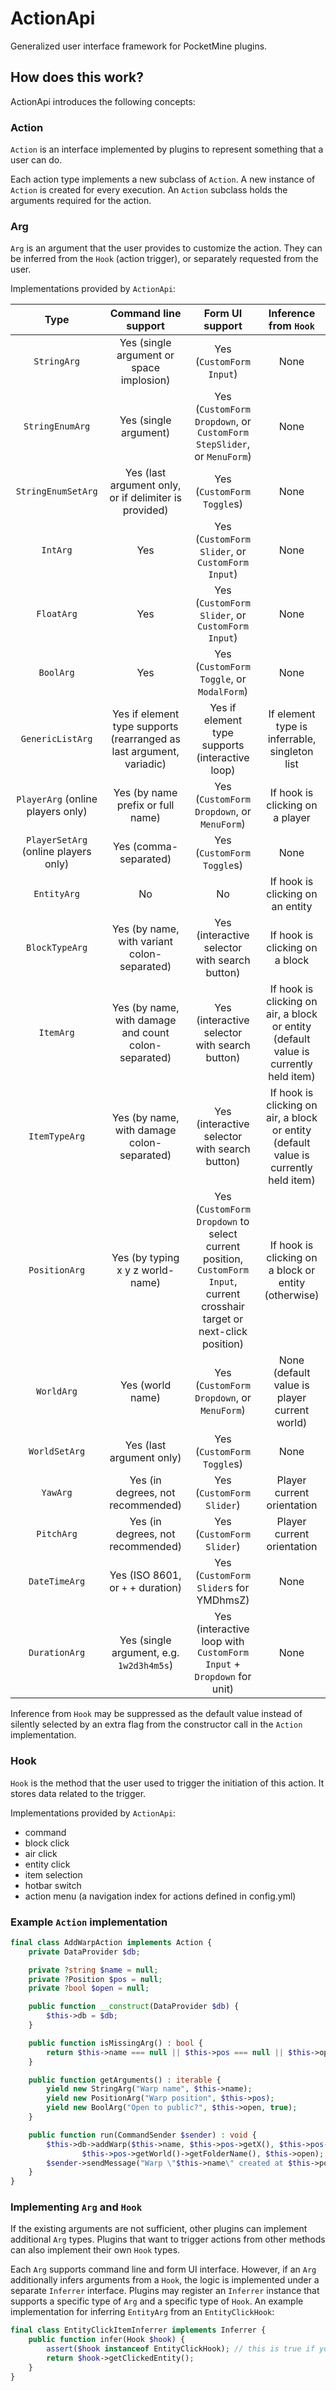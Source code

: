 # ActionApi

Generalized user interface framework for PocketMine plugins.

## How does this work?
ActionApi introduces the following concepts:

### Action
`Action` is an interface implemented by plugins
to represent something that a user can do.

Each action type implements a new subclass of `Action`.
A new instance of `Action` is created for every execution.
An `Action` subclass holds the arguments required for the action.

### Arg
`Arg` is an argument that the user provides to customize the action.
They can be inferred from the `Hook` (action trigger),
or separately requested from the user.

Implementations provided by `ActionApi`:

| Type | Command line support | Form UI support | Inference from `Hook` |
| :---: | :---: | :---: | :---: |
| `StringArg` | Yes (single argument or space implosion) | Yes (`CustomForm` `Input`) | None |
| `StringEnumArg` | Yes (single argument) | Yes (`CustomForm` `Dropdown`, or `CustomForm` `StepSlider`, or `MenuForm`) | None |
| `StringEnumSetArg` | Yes (last argument only, or if delimiter is provided) | Yes (`CustomForm` `Toggle`s) | None |
| `IntArg` | Yes | Yes (`CustomForm` `Slider`, or `CustomForm` `Input`) | None |
| `FloatArg` | Yes | Yes (`CustomForm` `Slider`, or `CustomForm` `Input`) | None |
| `BoolArg` | Yes | Yes (`CustomForm` `Toggle`, or `ModalForm`) | None |
| `GenericListArg` | Yes if element type supports (rearranged as last argument, variadic) | Yes if element type supports (interactive loop) | If element type is inferrable, singleton list |
| `PlayerArg` (online players only) | Yes (by name prefix or full name) | Yes (`CustomForm` `Dropdown`, or `MenuForm`) | If hook is clicking on a player |
| `PlayerSetArg` (online players only) | Yes (comma-separated) | Yes (`CustomForm` `Toggle`s) | None |
| `EntityArg` | No | No | If hook is clicking on an entity |
| `BlockTypeArg` | Yes (by name, with variant colon-separated) | Yes (interactive selector with search button) | If hook is clicking on a block |
| `ItemArg` | Yes (by name, with damage and count colon-separated) | Yes (interactive selector with search button) | If hook is clicking on air, a block or entity (default value is currently held item) |
| `ItemTypeArg` | Yes (by name, with damage colon-separated) | Yes (interactive selector with search button) | If hook is clicking on air, a block or entity (default value is currently held item) |
| `PositionArg` | Yes (by typing x y z world-name) | Yes (`CustomForm` `Dropdown` to select current position, `CustomForm` `Input`, current crosshair target or next-click position) | If hook is clicking on a block or entity (otherwise) |
| `WorldArg` | Yes (world name) | Yes (`CustomForm` `Dropdown`, or `MenuForm`) | None (default value is player current world) |
| `WorldSetArg` | Yes (last argument only) | Yes (`CustomForm` `Toggle`s) | None |
| `YawArg` | Yes (in degrees, not recommended) | Yes (`CustomForm` `Slider`) | Player current orientation |
| `PitchArg` | Yes (in degrees, not recommended) | Yes (`CustomForm` `Slider`) | Player current orientation |
| `DateTimeArg` | Yes (ISO 8601, or `+` + duration) | Yes (`CustomForm` `Slider`s for YMDhmsZ) | None |
| `DurationArg` | Yes (single argument, e.g. `1w2d3h4m5s`) | Yes (interactive loop with `CustomForm` `Input` + `Dropdown` for unit) | None |

Inference from `Hook` may be suppressed as the default value instead of silently selected
by an extra flag from the constructor call in the `Action` implementation.

### Hook
`Hook` is the method that the user used to trigger the initiation of this action.
It stores data related to the trigger.

Implementations provided by `ActionApi`:

- command
- block click
- air click
- entity click
- item selection
- hotbar switch
- action menu (a navigation index for actions defined in config.yml)

### Example `Action` implementation
```php
final class AddWarpAction implements Action {
	private DataProvider $db;

	private ?string $name = null;
	private ?Position $pos = null;
	private ?bool $open = null;

	public function __construct(DataProvider $db) {
		$this->db = $db;
	}

	public function isMissingArg() : bool {
		return $this->name === null || $this->pos === null || $this->open === null;
	}

	public function getArguments() : iterable {
		yield new StringArg("Warp name", $this->name);
		yield new PositionArg("Warp position", $this->pos);
		yield new BoolArg("Open to public?", $this->open, true);
	}

	public function run(CommandSender $sender) : void {
		$this->db->addWarp($this->name, $this->pos->getX(), $this->pos->getY(), $this->pos->getZ(),
				$this->pos->getWorld()->getFolderName(), $this->open);
		$sender->sendMessage("Warp \"$this->name\" created at $this->pos");
	}
}
```

### Implementing `Arg` and `Hook`
If the existing arguments are not sufficient, other plugins can implement additional `Arg` types.
Plugins that want to trigger actions from other methods can also implement their own `Hook` types.

Each `Arg` supports command line and form UI interface.
However, if an `Arg` additionally infers arguments from a `Hook`,
the logic is implemented under a separate `Inferrer` interface.
Plugins may register an `Inferrer` instance that supports a specific type of `Arg` and a specific type of `Hook`.
An example implementation for inferring `EntityArg` from an `EntityClickHook`:

```php
final class EntityClickItemInferrer implements Inferrer {
	public function infer(Hook $hook) {
		assert($hook instanceof EntityClickHook); // this is true if you registered the inferrer for the correct class
		return $hook->getClickedEntity();
	}
}
```
